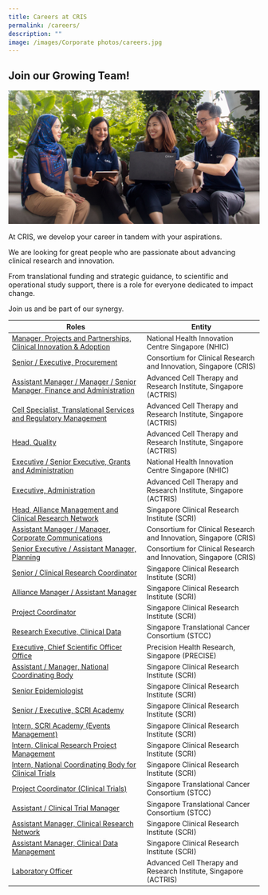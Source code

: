 ```yaml
---
title: Careers at CRIS
permalink: /careers/
description: ""
image: /images/Corporate photos/careers.jpg
---
```

## **Join our Growing Team!**

![](/images/Corporate%20photos/careers.jpg)

At CRIS, we develop your career in tandem with your aspirations.

We are looking for great people who are passionate about advancing clinical research and innovation.

From translational funding and strategic guidance, to scientific and operational study support, there is a role for everyone dedicated to impact change.

Join us and be part of our synergy.


| Roles | Entity |
| -------- | -------- |
[Manager, Projects and Partnerships, Clinical Innovation & Adoption](/files/Careers/manager_projects%20&%20partnerships_nhic.pdf) | National Health Innovation Centre Singapore (NHIC)
[Senior / Executive, Procurement](/files/Careers/executive_snr%20executive,%20procurement.pdf) | Consortium for Clinical Research and Innovation, Singapore (CRIS) |
[Assistant Manager / Manager / Senior Manager, Finance and Administration](/files/Careers/am_mgr_sm,%20finance%20&%20admin%20(ft).pdf) | Advanced Cell Therapy and Research Institute, Singapore (ACTRIS)
[Cell Specialist, Translational Services and Regulatory Management](/files/Careers/cell%20specialist%20(manager_senior%20manager),%20tsrm.pdf) | Advanced Cell Therapy and Research Institute, Singapore (ACTRIS)
[Head, Quality](/files/Careers/head%20quality%20(actris).pdf) | Advanced Cell Therapy and Research Institute, Singapore (ACTRIS)
[Executive / Senior Executive, Grants and Administration](/files/Careers/sr_exec_grants%20and%20admin%20(nhic).pdf) | National Health Innovation Centre Singapore (NHIC)
[Executive, Administration](/files/Careers/executive,%20adminstration%20(actris).pdf) | Advanced Cell Therapy and Research Institute, Singapore (ACTRIS)
[Head, Alliance Management and Clinical Research Network](/files/Careers/head,%20alliance%20management%20&%20clinical%20research%20network%20(scri).pdf) | Singapore Clinical Research Institute (SCRI) |
[Assistant Manager / Manager, Corporate Communications](/files/Careers/jd%20-%20asst%20mgr_manager%20corp%20comms.pdf) | Consortium for Clinical Research and Innovation, Singapore (CRIS) |
| [Senior Executive / Assistant Manager, Planning](/files/Careers/cris%20-%20se_am%20(planning).pdf) | Consortium for Clinical Research and Innovation, Singapore (CRIS) |
[Senior / Clinical Research Coordinator](/files/Careers/careers-%20sr_clinical%20research%20coordinator%20(scri).pdf)| Singapore Clinical Research Institute (SCRI) |
[Alliance Manager / Assistant Manager](/files/Careers/careers-%20alliance%20manager_asst%20manager%20(scri).pdf) | Singapore Clinical Research Institute (SCRI) |
[Project Coordinator](/files/Careers/careers-%20project%20coordinator%20(scri).pdf) | Singapore Clinical Research Institute (SCRI) |
[Research Executive, Clinical Data](/files/Careers/Research%20Executive%20(Clinical%20Data).pdf) | Singapore Translational Cancer Consortium (STCC)
[Executive, Chief Scientific Officer Office](/files/Careers/CRIS%20-Executive%20(CSOO).pdf) | Precision Health Research, Singapore (PRECISE)
[Assistant / Manager, National Coordinating Body](/files/Careers/Manager_Asst%20Mgr,%20National%20Coordinating%20Body.pdf) | Singapore Clinical Research Institute (SCRI) |
[Senior Epidemiologist](/files/Careers/Sr%20Epidemiologist-SCRI.pdf) | Singapore Clinical Research Institute (SCRI) |
[Senior / Executive, SCRI Academy](/files/Careers/Sr%20Executive,%20SCRI%20Academy.pdf) | Singapore Clinical Research Institute (SCRI) |
[Intern, SCRI Academy (Events Management)](/files/Careers/21%20-%20SCRI%20-%20Intern,%20SCRI%20Academy.pdf) | Singapore Clinical Research Institute (SCRI) |
[Intern, Clinical Research Project Management](/files/Careers/20%20-%20SCRI%20-%20Intern,%20Project%20Management.pdf) | Singapore Clinical Research Institute (SCRI) |
[Intern, National Coordinating Body for Clinical Trials](/files/Careers/19%20-%20SCRI%20-%20Intern,%20NCB.pdf) | Singapore Clinical Research Institute (SCRI) |
[Project Coordinator (Clinical Trials)](/files/Careers/18%20-%20STCC%20-%20Project%20Coordinator%20(Clinical%20Trials).pdf) | Singapore Translational Cancer Consortium (STCC) |
[Assistant / Clinical Trial Manager](/files/Careers/17%20-%20STCC%20-%20Assistant%20Clinical%20Trial%20Manager.pdf) | Singapore Translational Cancer Consortium (STCC) |
[Assistant Manager, Clinical Research Network](/files/Careers/08%20-%20SCRI%20-%20CRN.pdf)| Singapore Clinical Research Institute (SCRI)
[Assistant Manager, Clinical Data Management](/files/Careers/13%20-%20SCRI%20-%20Clinical%20Data%20Management.pdf)| Singapore Clinical Research Institute (SCRI)
[Laboratory Officer](/files/Careers/14%20-%20ACTRIS%20-%20Lab%20Officer.pdf)| Advanced Cell Therapy and Research Institute, Singapore (ACTRIS)
